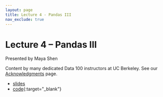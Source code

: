 ```yaml
---
layout: page
title: Lecture 4 - Pandas III
nav_exclude: true
---
```


# Lecture 4 – Pandas III

Presented by Maya Shen

Content by many dedicated Data 100 instructors at UC Berkeley. See our [Acknowledgments](../../acks) page.

- [slides](https://docs.google.com/presentation/d/1mx1dSiQ4sA5eELc43urGxuA_VDR2cMsm8Jl1bVFbsUw/edit?usp=sharing)
- [code](https://data100.datahub.berkeley.edu/hub/user-redirect/git-pull?repo=https%3A%2F%2Fgithub.com%2FDS-100%2Fsu24-materials&urlpath=lab%2Ftree%2Fsu24-materials%2Flecture%2Flec04%2Flec04-su24.ipynb&branch=main){:target="_blank"}
